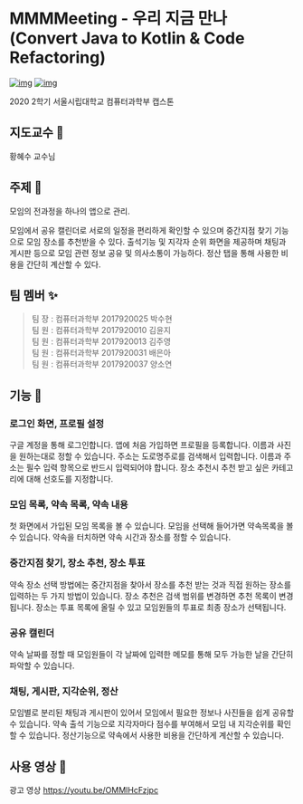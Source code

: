 # MMMMeeting - 우리 지금 만나 (Convert Java to Kotlin & Code Refactoring)
[![img](https://img.shields.io/badge/Firebase-Firestore-red)](https://firebase.google.com/products/firestore?hl=ko)
[![img](https://img.shields.io/badge/Firebase-Firestorage-red)](https://firebase.google.com/products/storage?hl=ko)
   
2020 2학기 서울시립대학교 컴퓨터과학부 캡스톤


## 지도교수 :woman:
황혜수 교수님

## 주제 :memo:
모임의 전과정을 하나의 앱으로 관리.

모임에서 공유 캘린더로 서로의 일정을 편리하게 확인할 수 있으며 중간지점 찾기 기능으로 모임 장소를 추천받을 수 있다. 출석기능 및 지각자 순위 화면을 제공하며 채팅과 게시판 등으로 모임 관련 정보 공유 및 의사소통이 가능하다. 정산 탭을 통해 사용한 비용을 간단히 계산할 수 있다.

## 팀 멤버 :sparkles:
>팀 장 : 컴퓨터과학부 2017920025 박수현   
>팀 원 : 컴퓨터과학부 2017920010 김윤지   
>팀 원 : 컴퓨터과학부 2017920013 김주영   
>팀 원 : 컴퓨터과학부 2017920031 배은아   
>팀 원 : 컴퓨터과학부 2017920037 양소연   
   
## 기능 :iphone:
### 로그인 화면, 프로필 설정
   
구글 계정을 통해 로그인합니다.
앱에 처음 가입하면 프로필을 등록합니다. 이름과 사진을 원하는대로 정할 수 있습니다. 
주소는 도로명주로를 검색해서 입력합니다. 이름과 주소는 필수 입력 항목으로 반드시 입력되어야 합니다.
장소 추천시 추천 받고 싶은 카테고리에 대해 선호도를 지정합니다.

### 모임 목록, 약속 목록, 약속 내용
   
첫 화면에서 가입된 모임 목록을 볼 수 있습니다.
모임을 선택해 들어가면 약속목록을 볼 수 있습니다.
약속을 터치하면 약속 시간과 장소를 정할 수 있습니다.
   
### 중간지점 찾기, 장소 추천, 장소 투표

약속 장소 선택 방법에는 중간지점을 찾아서 장소를 추천 받는 것과 직접 원하는 장소를 입력하는 두 가지 방법이 있습니다. 
장소 추천은 검색 범위를 변경하면 추천 목록이 변경됩니다.
장소는 투표 목록에 올릴 수 있고 모임원들의 투표로 최종 장소가 선택됩니다. 

### 공유 캘린더
   
약속 날짜를 정할 때 모임원들이 각 날짜에 입력한 메모를 통해 모두 가능한 날을 간단히 파악할 수 있습니다.
   
### 채팅, 게시판, 지각순위, 정산  
   
모임별로 분리된 채팅과 게시판이 있어서 모임에서 필요한 정보나 사진들을 쉽게 공유할 수 있습니다.
약속 출석 기능으로 지각자마다 점수를 부여해서 모임 내 지각순위를 확인할 수 있습니다.
정산기능으로 약속에서 사용한 비용을 간단하게 계산할 수 있습니다.


## 사용 영상 :rainbow:

광고 영상 https://youtu.be/OMMlHcFzjpc

